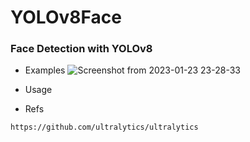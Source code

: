 # YOLOv8Face
### Face Detection with YOLOv8
* Examples 
![Screenshot from 2023-01-23 23-28-33](https://user-images.githubusercontent.com/79300456/214137873-91182723-1410-4679-b386-907eee1b8c14.png)

* Usage
* Refs
```
https://github.com/ultralytics/ultralytics
```
